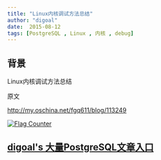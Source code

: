 ```yaml
---
title: "Linux内核调试方法总结"
author: "digoal"
date:  2015-08-12
tags: [PostgreSQL , Linux , 内核 , debug]
---
```

## 背景               
Linux内核调试方法总结  
  
原文  
  
http://my.oschina.net/fgq611/blog/113249  
  
<a rel="nofollow" href="http://info.flagcounter.com/h9V1"  ><img src="http://s03.flagcounter.com/count/h9V1/bg_FFFFFF/txt_000000/border_CCCCCC/columns_2/maxflags_12/viewers_0/labels_0/pageviews_0/flags_0/"  alt="Flag Counter"  border="0"  ></a>  
  
  
  
  
  
  
## [digoal's 大量PostgreSQL文章入口](https://github.com/digoal/blog/blob/master/README.md "22709685feb7cab07d30f30387f0a9ae")
  
